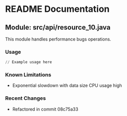 # README Documentation

## Module: src/api/resource_10.java

This module handles performance bugs operations.

### Usage

```python
// Example usage here
```

### Known Limitations

- Exponential slowdown with data size CPU usage high

### Recent Changes

- Refactored in commit 08c75a33
